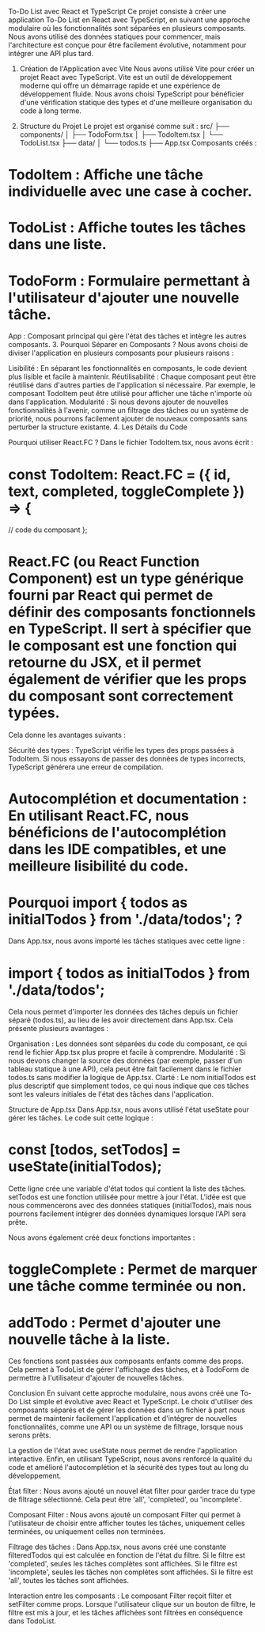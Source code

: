 To-Do List avec React et TypeScript
Ce projet consiste à créer une application To-Do List en React avec TypeScript, en suivant une approche modulaire où les fonctionnalités sont séparées en plusieurs composants. Nous avons utilisé des données statiques pour commencer, mais l'architecture est conçue pour être facilement évolutive, notamment pour intégrer une API plus tard.

1. Création de l'Application avec Vite
Nous avons utilisé Vite pour créer un projet React avec TypeScript. Vite est un outil de développement moderne qui offre un démarrage rapide et une expérience de développement fluide. Nous avons choisi TypeScript pour bénéficier d'une vérification statique des types et d'une meilleure organisation du code à long terme.

2. Structure du Projet
Le projet est organisé comme suit :
src/
  ├── components/
  │     ├── TodoForm.tsx
  │     ├── TodoItem.tsx
  │     └── TodoList.tsx
  ├── data/
  │     └── todos.ts
  ├── App.tsx
Composants créés :
# TodoItem : Affiche une tâche individuelle avec une case à cocher.
# TodoList : Affiche toutes les tâches dans une liste.
# TodoForm : Formulaire permettant à l'utilisateur d'ajouter une nouvelle tâche.
App : Composant principal qui gère l'état des tâches et intègre les autres composants.
3. Pourquoi Séparer en Composants ?
Nous avons choisi de diviser l'application en plusieurs composants pour plusieurs raisons :

Lisibilité : En séparant les fonctionnalités en composants, le code devient plus lisible et facile à maintenir.
Réutilisabilité : Chaque composant peut être réutilisé dans d'autres parties de l'application si nécessaire. Par exemple, le composant TodoItem peut être utilisé pour afficher une tâche n'importe où dans l'application.
Modularité : Si nous devons ajouter de nouvelles fonctionnalités à l'avenir, comme un filtrage des tâches ou un système de priorité, nous pourrons facilement ajouter de nouveaux composants sans perturber la structure existante.
4. Les Détails du Code

Pourquoi utiliser React.FC ?
Dans le fichier TodoItem.tsx, nous avons écrit :

# const TodoItem: React.FC<TodoItemProps> = ({ id, text, completed, toggleComplete }) => {
  // code du composant
};
# React.FC (ou React Function Component) est un type générique fourni par React qui permet de définir des composants fonctionnels en TypeScript. Il sert à spécifier que le composant est une fonction qui retourne du JSX, et il permet également de vérifier que les props du composant sont correctement typées.

Cela donne les avantages suivants :

Sécurité des types : TypeScript vérifie les types des props passées à TodoItem. Si nous essayons de passer des données de types incorrects, TypeScript générera une erreur de compilation.
# Autocomplétion et documentation : En utilisant React.FC, nous bénéficions de l'autocomplétion dans les IDE compatibles, et une meilleure lisibilité du code.
# Pourquoi import { todos as initialTodos } from './data/todos'; ?
Dans App.tsx, nous avons importé les tâches statiques avec cette ligne :

# import { todos as initialTodos } from './data/todos';
Cela nous permet d'importer les données des tâches depuis un fichier séparé (todos.ts), au lieu de les avoir directement dans App.tsx. Cela présente plusieurs avantages :

Organisation : Les données sont séparées du code du composant, ce qui rend le fichier App.tsx plus propre et facile à comprendre.
Modularité : Si nous devons changer la source des données (par exemple, passer d'un tableau statique à une API), cela peut être fait facilement dans le fichier todos.ts sans modifier la logique de App.tsx.
Clarté : Le nom initialTodos est plus descriptif que simplement todos, ce qui nous indique que ces tâches sont les valeurs initiales de l'état des tâches dans l'application.

Structure de App.tsx
Dans App.tsx, nous avons utilisé l'état useState pour gérer les tâches. Le code suit cette logique :

# const [todos, setTodos] = useState(initialTodos);
Cette ligne crée une variable d'état todos qui contient la liste des tâches. setTodos est une fonction utilisée pour mettre à jour l'état. L'idée est que nous commencerons avec des données statiques (initialTodos), mais nous pourrons facilement intégrer des données dynamiques lorsque l'API sera prête.

Nous avons également créé deux fonctions importantes :

# toggleComplete : Permet de marquer une tâche comme terminée ou non.
# addTodo : Permet d'ajouter une nouvelle tâche à la liste.
Ces fonctions sont passées aux composants enfants comme des props. Cela permet à TodoList de gérer l'affichage des tâches, et à TodoForm de permettre à l'utilisateur d'ajouter de nouvelles tâches.

Conclusion
En suivant cette approche modulaire, nous avons créé une To-Do List simple et évolutive avec React et TypeScript. Le choix d'utiliser des composants séparés et de gérer les données dans un fichier à part nous permet de maintenir facilement l'application et d'intégrer de nouvelles fonctionnalités, comme une API ou un système de filtrage, lorsque nous serons prêts.

La gestion de l'état avec useState nous permet de rendre l'application interactive. Enfin, en utilisant TypeScript, nous avons renforcé la qualité du code et amélioré l'autocomplétion et la sécurité des types tout au long du développement.

État filter : Nous avons ajouté un nouvel état filter pour garder trace du type de filtrage sélectionné. Cela peut être 'all', 'completed', ou 'incomplete'.

Composant Filter : Nous avons ajouté un composant Filter qui permet à l'utilisateur de choisir entre afficher toutes les tâches, uniquement celles terminées, ou uniquement celles non terminées.

Filtrage des tâches : Dans App.tsx, nous avons créé une constante filteredTodos qui est calculée en fonction de l'état du filtre. Si le filtre est 'completed', seules les tâches complètes sont affichées. Si le filtre est 'incomplete', seules les tâches non complètes sont affichées. Si le filtre est 'all', toutes les tâches sont affichées.

Interaction entre les composants : Le composant Filter reçoit filter et setFilter comme props. Lorsque l'utilisateur clique sur un bouton de filtre, le filtre est mis à jour, et les tâches affichées sont filtrées en conséquence dans TodoList.